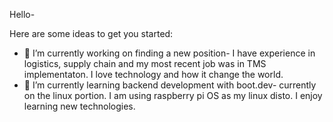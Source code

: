 Hello-

Here are some ideas to get you started:

- 🔭 I’m currently working on finding a new position- I have experience in logistics, supply chain and my most recent job was in TMS implementaton. I love technology and how it change the world. 
- 🌱 I’m currently learning backend development with boot.dev- currently on the linux portion. I am using raspberry pi OS as my linux disto. I enjoy learning new technologies. 

